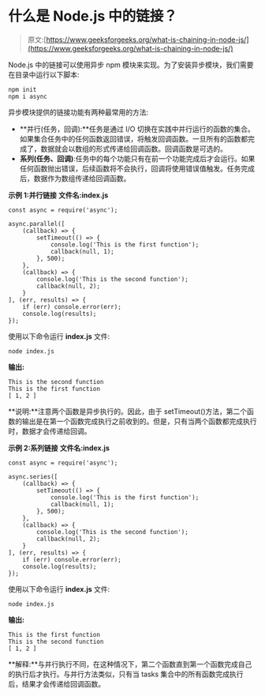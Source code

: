 # 什么是 Node.js 中的链接？

> 原文:[https://www.geeksforgeeks.org/what-is-chaining-in-node-js/](https://www.geeksforgeeks.org/what-is-chaining-in-node-js/)

Node.js 中的链接可以使用异步 npm 模块来实现。为了安装异步模块，我们需要在目录中运行以下脚本:

```
npm init
npm i async
```

异步模块提供的链接功能有两种最常用的方法:

*   **并行(任务，回调):**任务是通过 I/O 切换在实践中并行运行的函数的集合。如果集合任务中的任何函数返回错误，将触发回调函数。一旦所有的函数都完成了，数据就会以数组的形式传递给回调函数。回调函数是可选的。
*   **系列(任务、回调)**:任务中的每个功能只有在前一个功能完成后才会运行。如果任何函数抛出错误，后续函数将不会执行，回调将使用错误值触发。任务完成后，数据作为数组传递给回调函数。

**示例 1:并行链接**
**文件名:index.js**

```
const async = require('async');

async.parallel([
    (callback) => {
        setTimeout(() => {
            console.log('This is the first function');
            callback(null, 1);
        }, 500);
    },
    (callback) => {
        console.log('This is the second function');
        callback(null, 2);
    }
], (err, results) => {
    if (err) console.error(err);
    console.log(results);
});
```

使用以下命令运行 **index.js** 文件:

```
node index.js
```

**输出:**

```
This is the second function
This is the first function
[ 1, 2 ]

```

**说明:**注意两个函数是异步执行的。因此，由于 setTimeout()方法，第二个函数的输出是在第一个函数完成执行之前收到的。但是，只有当两个函数都完成执行时，数据才会传递给回调。

**示例 2:系列链接**
**文件名:index.js**

```
const async = require('async');

async.series([
    (callback) => {
        setTimeout(() => {
            console.log('This is the first function');
            callback(null, 1);
        }, 500);
    },
    (callback) => {
        console.log('This is the second function');
        callback(null, 2);
    }
], (err, results) => {
    if (err) console.error(err);
    console.log(results);
});
```

使用以下命令运行 **index.js** 文件:

```
node index.js
```

**输出:**

```
This is the first function
This is the second function
[ 1, 2 ]

```

**解释:**与并行执行不同，在这种情况下，第二个函数直到第一个函数完成自己的执行后才执行。与并行方法类似，只有当 tasks 集合中的所有函数完成执行后，结果才会传递给回调函数。